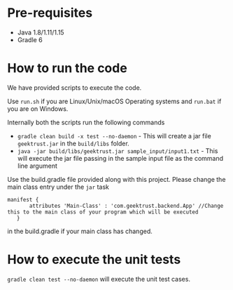 
# Pre-requisites
* Java 1.8/1.11/1.15
* Gradle 6

# How to run the code

We have provided scripts to execute the code. 

Use `run.sh` if you are Linux/Unix/macOS Operating systems and `run.bat` if you are on Windows.

Internally both the scripts run the following commands 

 * `gradle clean build -x test --no-daemon` - This will create a jar file `geektrust.jar` in the `build/libs` folder.
 * `java -jar build/libs/geektrust.jar sample_input/input1.txt` - This will execute the jar file passing in the sample input file as the command line argument

 Use the build.gradle file provided along with this project. Please change the main class entry under the `jar` task

 ```
 manifest {
        attributes 'Main-Class' : 'com.geektrust.backend.App' //Change this to the main class of your program which will be executed
    }
```
in the build.gradle if your main class has changed.

 # How to execute the unit tests

 `gradle clean test --no-daemon` will execute the unit test cases.
